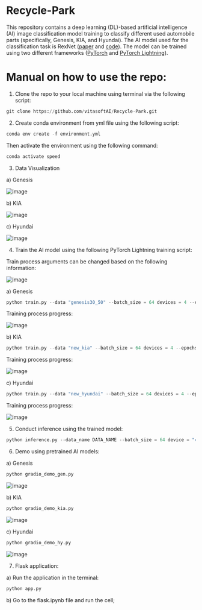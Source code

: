 # Recycle-Park

This repository contains a deep learning (DL)-based artificial intelligence (AI) image classification model training to classify different used automobile parts (specifically, Genesis, KIA, and Hyundai). The AI model used for the classification task is RexNet ([paper](https://arxiv.org/pdf/2007.00992.pdf) and [code](https://github.com/clovaai/rexnet)). The model can be trained using two different frameworks ([PyTorch](https://pytorch.org/) and [PyTorch Lightning](https://lightning.ai/)).

# Manual on how to use the repo:

1. Clone the repo to your local machine using terminal via the following script:

```python
git clone https://github.com/vitasoftAI/Recycle-Park.git
```

2. Create conda environment from yml file using the following script:
```python
conda env create -f environment.yml
```
Then activate the environment using the following command:
```python
conda activate speed
```

3. Data Visualization

a) Genesis

![image](https://github.com/vitasoftAI/Recycle-Park/assets/50166164/156672f8-de64-49d0-9df5-caa606b5829a)

b) KIA

![image](https://github.com/vitasoftAI/Recycle-Park/assets/50166164/c10ff203-5d1a-47b5-8c28-e3828d2c4615)

c) Hyundai

![image](https://github.com/vitasoftAI/Recycle-Park/assets/50166164/122a346b-1d4f-4f52-9f80-c20f30e7f79a)

4. Train the AI model using the following PyTorch Lightning training script:

Train process arguments can be changed based on the following information:

![image](https://github.com/vitasoftAI/Recycle-Park/assets/50166164/df154acb-d49c-4096-84b7-7c1d632d6a19)

a) Genesis

```python
python train.py --data "genesis30_50" --batch_size = 64 devices = 4 --epochs 50
```

Training process progress:

![image](https://github.com/vitasoftAI/Recycle-Park/assets/50166164/cb2b2dcc-0c58-4942-af65-0656aa0ea288)

b) KIA

```python
python train.py --data "new_kia" --batch_size = 64 devices = 4 --epochs 50
```

Training process progress:

![image](https://github.com/vitasoftAI/Recycle-Park/assets/50166164/196483c9-c295-4af5-a417-881bd9106b4f)

c) Hyundai

```python
python train.py --data "new_hyundai" --batch_size = 64 devices = 4 --epochs 50
```

Training process progress:

![image](https://github.com/vitasoftAI/Recycle-Park/assets/50166164/8a5c9cca-0083-4aa6-a488-80ce68414826)

5. Conduct inference using the trained model:
```python
python inference.py --data_name DATA_NAME --batch_size = 64 device = "cuda:0"
```

6. Demo using pretrained AI models:

a) Genesis

```python
python gradio_demo_gen.py
```

![image](https://github.com/vitasoftAI/Recycle-Park/assets/50166164/8480b0f9-ea14-468f-a58c-99ebb9cb6dee)

b) KIA

```python
python gradio_demo_kia.py
```

![image](https://github.com/vitasoftAI/Recycle-Park/assets/50166164/0143fa27-22d8-4d2f-adf6-92b13cbd826e)

c) Hyundai

```python
python gradio_demo_hy.py
```

![image](https://github.com/vitasoftAI/Recycle-Park/assets/50166164/b2c912ca-9b61-4fdc-9ac5-faaef60146cf)

7. Flask application:

a) Run the application in the terminal:

```python
python app.py
```
b) Go to the flask.ipynb file and run the cell;
